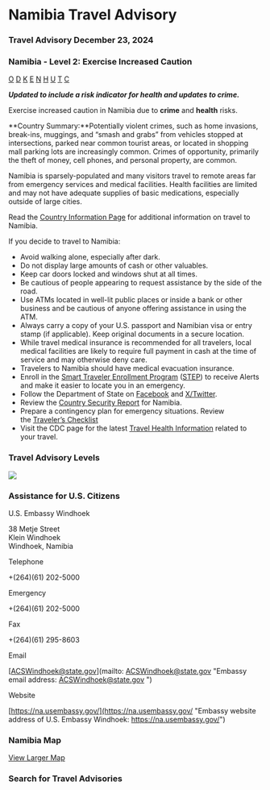 # Namibia Travel Advisory

### Travel Advisory December 23, 2024

### Namibia - Level 2: Exercise Increased Caution

[O](javascript:void(0); "Tool Tip: Other")
[D](javascript:void(0); "Tool Tip: Wrongful Detention")
[K](javascript:void(0); "Tool Tip: Kidnap and Hostage")
[E](javascript:void(0); "Tool Tip: Event")
[N](javascript:void(0); "Tool Tip: Disaster")
[H](javascript:void(0); "Tool Tip: Health")
[U](javascript:void(0); "Tool Tip: Civil Unrest")
[T](javascript:void(0); "Tool Tip: Terrorism")
[C](javascript:void(0); "Tool Tip: Crimes")

***Updated to include a risk indicator for health and updates to crime.***

Exercise increased caution in Namibia due to **crime** and **health** risks.

**Country Summary:**Potentially violent crimes, such as home invasions, break-ins, muggings, and “smash and grabs” from vehicles stopped at intersections, parked near common tourist areas, or located in shopping mall parking lots are increasingly common. Crimes of opportunity, primarily the theft of money, cell phones, and personal property, are common.

Namibia is sparsely-populated and many visitors travel to remote areas far from emergency services and medical facilities. Health facilities are limited and may not have adequate supplies of basic medications, especially outside of large cities.

Read the [Country Information Page](https://travel.state.gov/content/passports/en/country/namibia.html) for additional information on travel to Namibia.

If you decide to travel to Namibia:

* Avoid walking alone, especially after dark.
* Do not display large amounts of cash or other valuables.
* Keep car doors locked and windows shut at all times.
* Be cautious of people appearing to request assistance by the side of the road.
* Use ATMs located in well-lit public places or inside a bank or other business and be cautious of anyone offering assistance in using the ATM.
* Always carry a copy of your U.S. passport and Namibian visa or entry stamp (if applicable). Keep original documents in a secure location.
* While travel medical insurance is recommended for all travelers, local medical facilities are likely to require full payment in cash at the time of service and may otherwise deny care.
* Travelers to Namibia should have medical evacuation insurance.
* Enroll in the [Smart Traveler Enrollment Program](https://step.state.gov/step/) ([STEP](https://step.state.gov/step/)) to receive Alerts and make it easier to locate you in an emergency.
* Follow the Department of State on [Facebook](https://www.facebook.com/travelgov) and [X/Twitter](https://twitter.com/travelgov).
* Review the [Country Security Report](https://www.osac.gov/Content/Browse/Report?subContentTypes=Country%20Security%20Report) for Namibia.
* Prepare a contingency plan for emergency situations. Review the [Traveler’s Checklist](https://travel.state.gov/content/passports/en/go/checklist.html)
* Visit the CDC page for the latest [Travel Health Information](https://wwwnc.cdc.gov/travel/destinations/traveler/none/namibia) related to your travel.

### Travel Advisory Levels

[![](/content/dam/NEWTravelAssets/images/travel-levelv1.svg)](/content/travel/en/international-travel/before-you-go/about-our-new-products.html "Travel Advisory Levels")

### Assistance for U.S. Citizens

U.S. Embassy Windhoek

38 Metje Street  
Klein Windhoek  
Windhoek, Namibia

Telephone

+(264)(61) 202-5000

Emergency

+(264)(61) 202-5000

Fax

+(264)(61) 295-8603

Email

[ACSWindhoek@state.gov](mailto: ACSWindhoek@state.gov  "Embassy email address: ACSWindhoek@state.gov ")

Website

[https://na.usembassy.gov/](https://na.usembassy.gov/ "Embassy website address of U.S. Embassy Windhoek: https://na.usembassy.gov/")

### Namibia Map

[View Larger Map](https://travelmaps.state.gov/TSGMap/?extent=3.95352262,-29.281524611,27.769031327,-16.46313787 "Map of Namibia")



### Search for Travel Advisories
